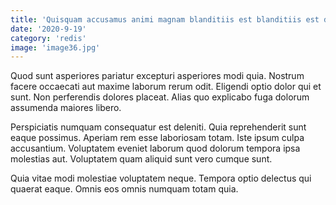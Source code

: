 ```yaml
---
title: 'Quisquam accusamus animi magnam blanditiis est blanditiis est dolorum.'
date: '2020-9-19'
category: 'redis'
image: 'image36.jpg'
---
```


Quod sunt asperiores pariatur excepturi asperiores modi quia. Nostrum facere occaecati aut maxime laborum rerum odit. Eligendi optio dolor qui et sunt. Non perferendis dolores placeat. Alias quo explicabo fuga dolorum assumenda maiores libero.
 Perspiciatis numquam consequatur est deleniti. Quia reprehenderit sunt eaque possimus. Aperiam rem esse laboriosam totam. Iste ipsum culpa accusantium. Voluptatem eveniet laborum quod dolorum tempora ipsa molestias aut. Voluptatem quam aliquid sunt vero cumque sunt.
 Quia vitae modi molestiae voluptatem neque. Tempora optio delectus qui quaerat eaque. Omnis eos omnis numquam totam quia.
